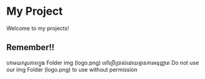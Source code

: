 # My Project

Welcome to my projects!

## Remember!!

ហាមយករូបភាពក្នុង Folder img (logo.png) ទៅប្រើប្រាស់ដោយគ្មានការអនុញ្ញាត​
Do not use our img Folder (logo.png) to use without permission
